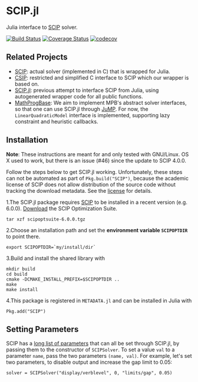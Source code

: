 # SCIP.jl
Julia interface to [SCIP](http://scip.zib.de) solver.

[![Build Status](https://travis-ci.org/SCIP-Interfaces/SCIP.jl.svg?branch=master)](https://travis-ci.org/SCIP-Interfaces/SCIP.jl)
[![Coverage Status](https://coveralls.io/repos/github/SCIP-Interfaces/SCIP.jl/badge.svg?branch=master)](https://coveralls.io/github/SCIP-Interfaces/SCIP.jl?branch=master)
[![codecov](https://codecov.io/gh/SCIP-Interfaces/SCIP.jl/branch/master/graph/badge.svg)](https://codecov.io/gh/SCIP-Interfaces/SCIP.jl)

## Related Projects

- [SCIP](http://scip.zib.de): actual solver (implemented in C) that is wrapped
  for Julia.
- [CSIP](https://github.com/SCIP-Interfaces/CSIP): restricted and simplified C
  interface to SCIP which our wrapper is based on.
- [SCIP.jl](https://github.com/ryanjoneil/SCIP.jl): previous attempt to
  interface SCIP from Julia, using autogenerated wrapper code for all public
  functions.
- [MathProgBase](https://github.com/JuliaOpt/MathProgBase.jl): We aim to
  implement MPB's abstract solver interfaces, so that one can use SCIP.jl
  through [JuMP](https://github.com/JuliaOpt/JuMP.jl). For now, the
  `LinearQuadraticModel` interface is implemented, supporting lazy constraint
  and heuristic callbacks.

## Installation

**Note**: These instructions are meant for and only tested with GNU/Linux. OS X used to work, 
but there is an issue (#46) since the update to SCIP 4.0.0.

Follow the steps below to get SCIP.jl working. Unfortunately, these steps can not be automated as part of `Pkg.build("SCIP")`, because the academic license of SCIP does not allow distribution of the source code without tracking the download metadata. See the [license](http://scip.zib.de/academic.txt) for details.

1.The SCIP.jl package requires [SCIP](http://scip.zib.de/) to be installed in a recent version (e.g. 6.0.0).
[Download](http://scip.zib.de) the SCIP Optimization Suite.
```
tar xzf scipoptsuite-6.0.0.tgz
```

2.Choose an installation path and set the **environment variable `SCIPOPTDIR`** to point there.
```
export SCIPOPTDIR=`my/install/dir`
```

3.Build and install the shared library with
```
mkdir build
cd build
cmake -DCMAKE_INSTALL_PREFIX=$SCIPOPTDIR ..
make
make install
```

4.This package is registered in `METADATA.jl` and can be installed in Julia with
```
Pkg.add("SCIP")
```

## Setting Parameters

SCIP has a [long list of parameters](http://scip.zib.de/doc/html/PARAMETERS.php)
that can all be set through SCIP.jl, by passing them to the constructor of
`SCIPSolver`. To set a value `val` to a parameter `name`, pass the two
parameters `(name, val)`. For example, let's set two parameters, to disable
output and increase the gap limit to 0.05:
```
solver = SCIPSolver("display/verblevel", 0, "limits/gap", 0.05)
```
